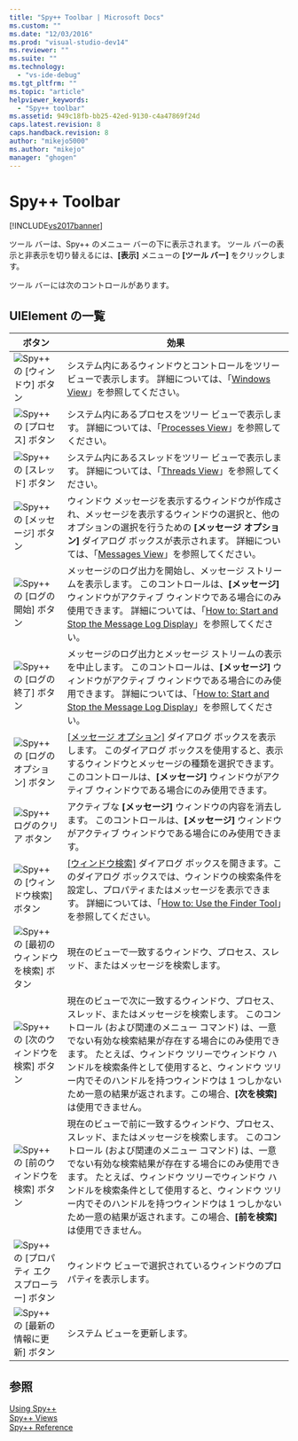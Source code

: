 ```yaml
---
title: "Spy++ Toolbar | Microsoft Docs"
ms.custom: ""
ms.date: "12/03/2016"
ms.prod: "visual-studio-dev14"
ms.reviewer: ""
ms.suite: ""
ms.technology: 
  - "vs-ide-debug"
ms.tgt_pltfrm: ""
ms.topic: "article"
helpviewer_keywords: 
  - "Spy++ toolbar"
ms.assetid: 949c18fb-bb25-42ed-9130-c4a47869f24d
caps.latest.revision: 8
caps.handback.revision: 8
author: "mikejo5000"
ms.author: "mikejo"
manager: "ghogen"
---
```

# Spy++ Toolbar
[!INCLUDE[vs2017banner](../code-quality/includes/vs2017banner.md)]

ツール バーは、Spy\+\+ のメニュー バーの下に表示されます。  ツール バーの表示と非表示を切り替えるには、**\[表示\]** メニューの **\[ツール バー\]** をクリックします。  
  
 ツール バーには次のコントロールがあります。  
  
## UIElement の一覧  
  
|ボタン|効果|  
|---------|--------|  
|![Spy&#43;&#43; の &#91;ウィンドウ&#93; ボタン](../debugger/media/icon_spy--_windows.png "Icon\_Spy\+\+\_Windows")|システム内にあるウィンドウとコントロールをツリー ビューで表示します。  詳細については、「[Windows View](../debugger/windows-view.md)」を参照してください。|  
|![Spy&#43;&#43; の &#91;プロセス&#93; ボタン](../debugger/media/icon_spy--_processes.png "Icon\_Spy\+\+\_Processes")|システム内にあるプロセスをツリー ビューで表示します。  詳細については、「[Processes View](../debugger/processes-view.md)」を参照してください。|  
|![Spy&#43;&#43; の &#91;スレッド&#93; ボタン](../debugger/media/icon_spy--_threads.gif "Icon\_Spy\+\+\_Threads")|システム内にあるスレッドをツリー ビューで表示します。  詳細については、「[Threads View](../debugger/threads-view.md)」を参照してください。|  
|![Spy&#43;&#43; の &#91;メッセージ&#93; ボタン](../debugger/media/icon_spy--_messages.png "Icon\_Spy\+\+\_Messages")|ウィンドウ メッセージを表示するウィンドウが作成され、メッセージを表示するウィンドウの選択と、他のオプションの選択を行うための **\[メッセージ オプション\]** ダイアログ ボックスが表示されます。  詳細については、「[Messages View](../debugger/messages-view.md)」を参照してください。|  
|![Spy&#43;&#43; の &#91;ログの開始&#93; ボタン](../debugger/media/icon_spy--_startlog.png "Icon\_Spy\+\+\_StartLog")|メッセージのログ出力を開始し、メッセージ ストリームを表示します。  このコントロールは、**\[メッセージ\]** ウィンドウがアクティブ ウィンドウである場合にのみ使用できます。  詳細については、「[How to: Start and Stop the Message Log Display](../debugger/how-to-start-and-stop-the-message-log-display.md)」を参照してください。|  
|![Spy&#43;&#43; の &#91;ログの終了&#93; ボタン](../debugger/media/icon_spy--_stoplog.gif "Icon\_Spy\+\+\_StopLog")|メッセージのログ出力とメッセージ ストリームの表示を中止します。  このコントロールは、**\[メッセージ\]** ウィンドウがアクティブ ウィンドウである場合にのみ使用できます。  詳細については、「[How to: Start and Stop the Message Log Display](../debugger/how-to-start-and-stop-the-message-log-display.md)」を参照してください。|  
|![Spy&#43;&#43; の &#91;ログのオプション&#93; ボタン](../debugger/media/icon_spy--_logoptions.png "Icon\_Spy\+\+\_LogOptions")|[&#91;メッセージ オプション&#93;](../debugger/message-options-dialog-box.md) ダイアログ ボックスを表示します。  このダイアログ ボックスを使用すると、表示するウィンドウとメッセージの種類を選択できます。  このコントロールは、**\[メッセージ\]** ウィンドウがアクティブ ウィンドウである場合にのみ使用できます。|  
|![Spy&#43;&#43; ログのクリア ボタン](../debugger/media/spy--_clearlog.gif "Spy\+\+\_ClearLog")|アクティブな **\[メッセージ\]** ウィンドウの内容を消去します。  このコントロールは、**\[メッセージ\]** ウィンドウがアクティブ ウィンドウである場合にのみ使用できます。|  
|![Spy&#43;&#43; の &#91;ウィンドウ検索&#93; ボタン](../debugger/media/icon_spy--_findwindow.png "Icon\_Spy\+\+\_FindWindow")|[&#91;ウィンドウ検索&#93;](../debugger/find-window-dialog-box.md) ダイアログ ボックスを開きます。このダイアログ ボックスでは、ウィンドウの検索条件を設定し、プロパティまたはメッセージを表示できます。  詳細については、「[How to: Use the Finder Tool](../Topic/How%20to:%20Use%20the%20Finder%20Tool.md)」を参照してください。|  
|![Spy&#43;&#43; の &#91;最初のウィンドウを検索&#93; ボタン](../debugger/media/icon_spy--_window.png "Icon\_Spy\+\+\_Window")|現在のビューで一致するウィンドウ、プロセス、スレッド、またはメッセージを検索します。|  
|![Spy&#43;&#43; の &#91;次のウィンドウを検索&#93; ボタン](../debugger/media/icon_spy--_nextwindow.gif "Icon\_Spy\+\+\_NextWindow")|現在のビューで次に一致するウィンドウ、プロセス、スレッド、またはメッセージを検索します。  このコントロール \(および関連のメニュー コマンド\) は、一意でない有効な検索結果が存在する場合にのみ使用できます。  たとえば、ウィンドウ ツリーでウィンドウ ハンドルを検索条件として使用すると、ウィンドウ ツリー内でそのハンドルを持つウィンドウは 1 つしかないため一意の結果が返されます。この場合、**\[次を検索\]** は使用できません。|  
|![Spy&#43;&#43; の &#91;前のウィンドウを検索&#93; ボタン](../debugger/media/icon_spy--_prevwindow.gif "Icon\_Spy\+\+\_PrevWindow")|現在のビューで前に一致するウィンドウ、プロセス、スレッド、またはメッセージを検索します。  このコントロール \(および関連のメニュー コマンド\) は、一意でない有効な検索結果が存在する場合にのみ使用できます。  たとえば、ウィンドウ ツリーでウィンドウ ハンドルを検索条件として使用すると、ウィンドウ ツリー内でそのハンドルを持つウィンドウは 1 つしかないため一意の結果が返されます。この場合、**\[前を検索\]** は使用できません。|  
|![Spy&#43;&#43; の &#91;プロパティ エクスプローラー&#93; ボタン](../debugger/media/icon_spy--_propexp.png "Icon\_Spy\+\+\_PropExp")|ウィンドウ ビューで選択されているウィンドウのプロパティを表示します。|  
|![Spy&#43;&#43; の &#91;最新の情報に更新&#93; ボタン](../debugger/media/icon_spy--_refresh.png "Icon\_Spy\+\+\_Refresh")|システム ビューを更新します。|  
  
## 参照  
 [Using Spy\+\+](../debugger/using-spy-increment.md)   
 [Spy\+\+ Views](../debugger/spy-increment-views.md)   
 [Spy\+\+ Reference](../debugger/spy-increment-reference.md)